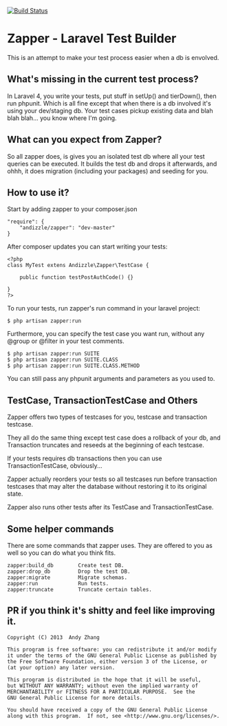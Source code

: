 [![Build Status](https://travis-ci.org/andizzle/Zapper.png?branch=master)](https://travis-ci.org/andizzle/Zapper)

Zapper - Laravel Test Builder
=============================

This is an attempt to make your test process easier when a db is envolved.

What's missing in the current test process?
---------------------------------------
In Laravel 4, you write your tests, put stuff in setUp() and tierDown(), then run phpunit. Which is all fine except that when there is a db involved it's using your dev/staging db. Your test cases pickup existing data and blah blah blah... you know where I'm going.

What can you expect from Zapper?
--------------------------------
So all zapper does, is gives you an isolated test db where all your test queries can be executed. It builds the test db and drops it afterwards, and ohhh, it does migration (including your packages) and seeding for you.

How to use it?
--------------
Start by adding zapper to your composer.json

    "require": {
        "andizzle/zapper": "dev-master"
    }

After composer updates you can start writing your tests:

    <?php
    class MyTest extens Andizzle\Zapper\TestCase {
    
        public function testPostAuthCode() {}
    
    }
    ?>

To run your tests, run zapper's run command in your laravel project:

    $ php artisan zapper:run

Furthermore, you can specify the test case you want run, without any @group or @filter in your test comments.

    $ php artisan zapper:run SUITE
    $ php artisan zapper:run SUITE.CLASS
    $ php artisan zapper:run SUITE.CLASS.METHOD

You can still pass any phpunit arguments and parameters as you used to.
    
TestCase, TransactionTestCase and Others
-------------------------------------------
Zapper offers two types of testcases for you, testcase and transaction testcase.

They all do the same thing except test case does a rollback of your db, and Transaction truncates and reseeds at the beginning of each testcase.

If your tests requires db transactions then you can use TransactionTestCase, obviously...

Zapper actually reorders your tests so all testcases run before transaction testcases that may alter the database without restoring it to its original state.

Zapper also runs other tests after its TestCase and TransactionTestCase.

Some helper commands
--------------------
There are some commands that zapper uses. They are offered to you as well so you can do what you think fits.

    zapper:build_db        Create test DB.
    zapper:drop_db         Drop the test DB.
    zapper:migrate         Migrate schemas.
    zapper:run             Run tests.
    zapper:truncate        Truncate certain tables.
    
PR if you think it's shitty and feel like improving it.
-------------------------------------------------------


    Copyright (C) 2013  Andy Zhang
    
    This program is free software: you can redistribute it and/or modify
    it under the terms of the GNU General Public License as published by
    the Free Software Foundation, either version 3 of the License, or
    (at your option) any later version.

    This program is distributed in the hope that it will be useful,
    but WITHOUT ANY WARRANTY; without even the implied warranty of
    MERCHANTABILITY or FITNESS FOR A PARTICULAR PURPOSE.  See the
    GNU General Public License for more details.

    You should have received a copy of the GNU General Public License
    along with this program.  If not, see <http://www.gnu.org/licenses/>.
